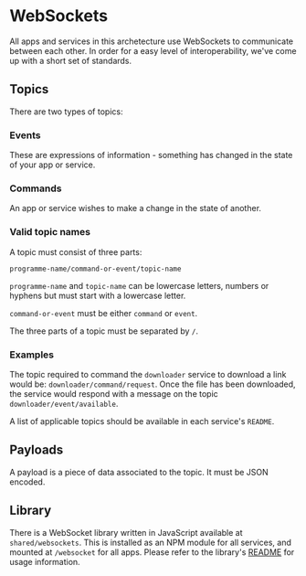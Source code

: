 # WebSockets

All apps and services in this archetecture use WebSockets to communicate between
each other. In order for a easy level of interoperability, we've come up with a
short set of standards.

## Topics

There are two types of topics:

### Events

These are expressions of information - something has changed in the state of
your app or service.

### Commands

An app or service wishes to make a change in the state of another.

### Valid topic names

A topic must consist of three parts:

`programme-name/command-or-event/topic-name`

`programme-name` and `topic-name` can be lowercase letters, numbers or hyphens but must start with a lowercase letter.

`command-or-event` must be either `command` or `event`.

The three parts of a topic must be separated by `/`.

### Examples

The topic required to command the `downloader` service to download a link
would be: `downloader/command/request`. Once the file has been downloaded, the
service would respond with a message on the topic `downloader/event/available`.

A list of applicable topics should be available in each service's `README`.

## Payloads

A payload is a piece of data associated to the topic. It must be JSON encoded.

## Library

There is a WebSocket library written in JavaScript available at
`shared/websockets`. This is installed as an NPM module for all services, and
mounted at `/websocket` for all apps. Please refer to the library's
[README](../shared/websocket/README.md) for usage information.
